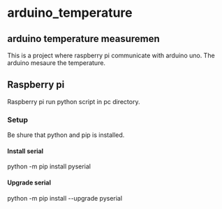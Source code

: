 # arduino_temperature
## arduino temperature measuremen
This is a project where raspberry pi communicate with arduino uno. The arduino mesaure the temperature.

## Raspberry pi
Raspberry pi run python script in pc directory.
### Setup
Be shure that python and pip is installed.
#### Install serial
python -m pip install pyserial
#### Upgrade serial
python -m pip install --upgrade pyserial

